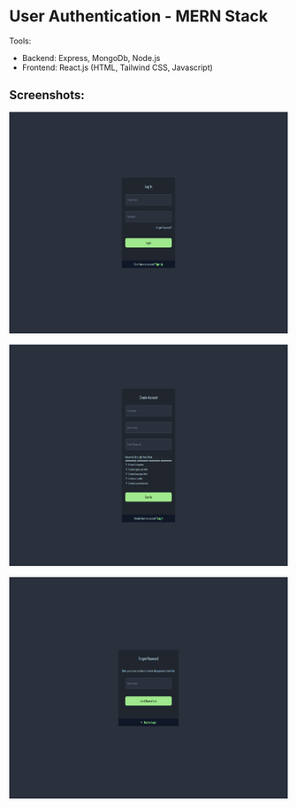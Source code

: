 # User Authentication - MERN Stack

Tools:
- Backend: Express, MongoDb, Node.js
- Frontend: React.js (HTML, Tailwind CSS, Javascript)

## Screenshots:

<img src="frontend/public/ss-1.png" alt="Screenshot" height="400">  <br> <br> <img src="frontend/public/ss-2.png" alt="Screenshot" height="400">
<br> <br> <img src="frontend/public/ss-3.png" alt="Screenshot" height="400">
